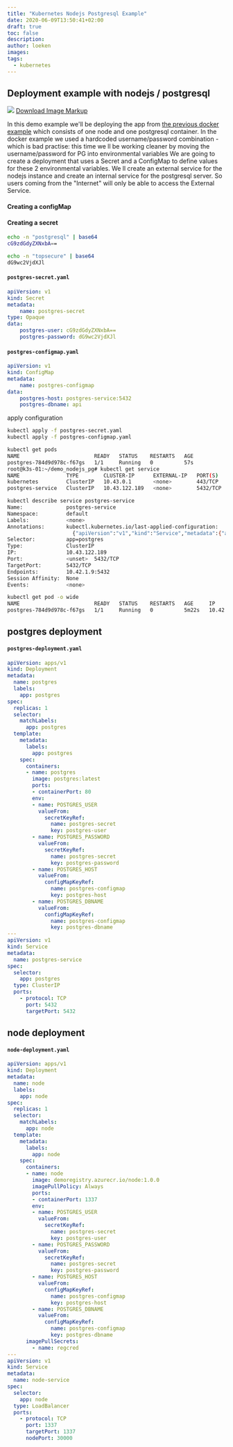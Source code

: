 ```yaml
---
title: "Kubernetes Nodejs Postgresql Example"
date: 2020-06-09T13:50:41+02:00
draft: true
toc: false
description: 
author: loeken
images:
tags:
  - kubernetes
---
```


## Deployment example with nodejs / postgresql

![](/media/img/kubernetes_deployment_nodejs_postgresql.png)
[Download Image Markup](/media/imgmarkup/kubernetes-deployment-nodejs-postgresql.py)

In this demo example we'll be deploying the app from  [the previous docker example](/posts/docker-nodejs-postgresql-example/) which consists of one node and one postgresql container.
In the docker example we used a hardcoded username/password combination - which is bad practise: this time we ll be working cleaner by moving the username/password for PG into environmental variables
We are going to create a deployment that uses a Secret and a ConfigMap to define values for these 2 environmental variables.
We ll create an external service for the nodejs instance and create an internal service for the postgresql server.
So users coming from the "Internet" will only be able to access the External Service.

#### Creating a configMap

#### Creating a secret
```bash
echo -n "postgresql" | base64                                                                                                                                         0.01   21:45  
cG9zdGdyZXNxbA==

echo -n "topsecure" | base64                                                                                                                                          0.00   21:45  
dG9wc2VjdXJl

```

#### **`postgres-secret.yaml`**
```yaml
apiVersion: v1
kind: Secret
metadata:
    name: postgres-secret
type: Opaque
data:
    postgres-user: cG9zdGdyZXNxbA==
    postgres-password: dG9wc2VjdXJl
```
#### **`postgres-configmap.yaml`**
```yaml
apiVersion: v1
kind: ConfigMap
metadata:
    name: postgres-configmap
data:
    postgres-host: postgres-service:5432
    postgres-dbname: api
```

apply configuration
```bash
kubectl apply -f postgres-secret.yaml
kubectl apply -f postgres-configmap.yaml

kubectl get pods
NAME                        READY   STATUS    RESTARTS   AGE
postgres-784d9d978c-f67gs   1/1     Running   0          57s
root@k3s-01:~/demo_nodejs_pg# kubectl get service
NAME               TYPE        CLUSTER-IP      EXTERNAL-IP   PORT(S)    AGE
kubernetes         ClusterIP   10.43.0.1       <none>        443/TCP    4d1h
postgres-service   ClusterIP   10.43.122.189   <none>        5432/TCP   60s

kubectl describe service postgres-service
Name:              postgres-service
Namespace:         default
Labels:            <none>
Annotations:       kubectl.kubernetes.io/last-applied-configuration:
                     {"apiVersion":"v1","kind":"Service","metadata":{"annotations":{},"name":"postgres-service","namespace":"default"},"spec":{"ports":[{"port"...
Selector:          app=postgres
Type:              ClusterIP
IP:                10.43.122.189
Port:              <unset>  5432/TCP
TargetPort:        5432/TCP
Endpoints:         10.42.1.9:5432
Session Affinity:  None
Events:            <none>

kubectl get pod -o wide
NAME                        READY   STATUS    RESTARTS   AGE     IP          NODE     NOMINATED NODE   READINESS GATES
postgres-784d9d978c-f67gs   1/1     Running   0          5m22s   10.42.1.9   k3s-02   <none>           <none>
```


## postgres deployment
#### **`postgres-deployment.yaml`**
```yaml
apiVersion: apps/v1
kind: Deployment
metadata:
  name: postgres
  labels:
    app: postgres
spec:
  replicas: 1
  selector:
    matchLabels:
      app: postgres
  template:
    metadata:
      labels:
        app: postgres
    spec:
      containers:
      - name: postgres
        image: postgres:latest
        ports:
        - containerPort: 80
        env:
        - name: POSTGRES_USER
          valueFrom:
            secretKeyRef:
              name: postgres-secret
              key: postgres-user
        - name: POSTGRES_PASSWORD
          valueFrom:
            secretKeyRef:
              name: postgres-secret
              key: postgres-password
        - name: POSTGRES_HOST
          valueFrom:
            configMapKeyRef:
              name: postgres-configmap
              key: postgres-host
        - name: POSTGRES_DBNAME
          valueFrom:
            configMapKeyRef:
              name: postgres-configmap
              key: postgres-dbname
---
apiVersion: v1
kind: Service
metadata:
  name: postgres-service
spec:
  selector:
    app: postgres
  type: ClusterIP
  ports:
    - protocol: TCP
      port: 5432
      targetPort: 5432
```

## node deployment
#### **`node-deployment.yaml`**
```yaml
apiVersion: apps/v1
kind: Deployment
metadata:
  name: node
  labels:
    app: node
spec:
  replicas: 1
  selector:
    matchLabels:
      app: node
  template:
    metadata:
      labels:
        app: node
    spec:
      containers:
      - name: node
        image: demoregistry.azurecr.io/node:1.0.0
        imagePullPolicy: Always
        ports:
        - containerPort: 1337
        env:
        - name: POSTGRES_USER
          valueFrom:
            secretKeyRef:
              name: postgres-secret
              key: postgres-user
        - name: POSTGRES_PASSWORD
          valueFrom:
            secretKeyRef:
              name: postgres-secret
              key: postgres-password
        - name: POSTGRES_HOST
          valueFrom:
            configMapKeyRef:
              name: postgres-configmap
              key: postgres-host
        - name: POSTGRES_DBNAME
          valueFrom:
            configMapKeyRef:
              name: postgres-configmap
              key: postgres-dbname
      imagePullSecrets:
        - name: regcred
---
apiVersion: v1
kind: Service
metadata:
  name: node-service
spec:
  selector:
    app: node
  type: LoadBalancer
  ports:
    - protocol: TCP
      port: 1337
      targetPort: 1337
      nodePort: 30000
```